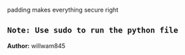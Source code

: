 padding makes everything secure right

`Note: Use sudo to run the python file`
---
**Author:** willwam845
